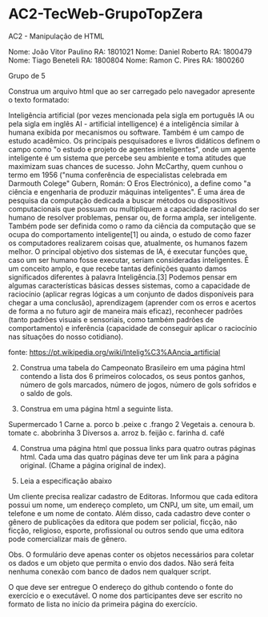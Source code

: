 # AC2-TecWeb-GrupoTopZera

AC2 - Manipulação de HTML

Nome: João Vitor Paulino        RA: 1801021
Nome: Daniel Roberto            RA: 1800479
Nome: Tiago Beneteli            RA: 1800804
Nome: Ramon C. Pires            RA: 1800260

Grupo de 5

Construa um arquivo html que ao ser carregado pelo navegador apresente o texto formatado:

Inteligência artificial (por vezes mencionada pela sigla em português IA ou pela sigla em inglês AI - artificial intelligence) é a inteligência similar à humana exibida por mecanismos ou software. Também é um campo de estudo acadêmico. Os principais pesquisadores e livros didáticos definem o campo como "o estudo e projeto de agentes inteligentes", onde um agente inteligente é um sistema que percebe seu ambiente e toma atitudes que maximizam suas chances de sucesso. John McCarthy, quem cunhou o termo em 1956 ("numa conferência de especialistas celebrada em Darmouth Colege" Gubern, Román: O Eros Electrónico), a define como "a ciência e engenharia de produzir máquinas inteligentes". É uma área de pesquisa da computação dedicada a buscar métodos ou dispositivos computacionais que possuam ou multipliquem a capacidade racional do ser humano de resolver problemas, pensar ou, de forma ampla, ser inteligente. Também pode ser definida como o ramo da ciência da computação que se ocupa do comportamento inteligente[1] ou ainda, o estudo de como fazer os computadores realizarem coisas que, atualmente, os humanos fazem melhor. O principal objetivo dos sistemas de IA, é executar funções que, caso um ser humano fosse executar, seriam consideradas inteligentes. É um conceito amplo, e que recebe tantas definições quanto damos significados diferentes à palavra Inteligência.[3] Podemos pensar em algumas características básicas desses sistemas, como a capacidade de raciocínio (aplicar regras lógicas a um conjunto de dados disponíveis para chegar a uma conclusão), aprendizagem (aprender com os erros e acertos de forma a no futuro agir de maneira mais eficaz), reconhecer padrões (tanto padrões visuais e sensoriais, como também padrões de comportamento) e inferência (capacidade de conseguir aplicar o raciocínio nas situações do nosso cotidiano).

fonte: https://pt.wikipedia.org/wiki/Intelig%C3%AAncia_artificial


2. Construa uma tabela do Campeonato Brasileiro em uma página html contendo a lista dos 6 primeiros colocados, os seus pontos ganhos, número de gols marcados, número de jogos,  número de gols sofridos e o saldo de gols.


3. Construa em uma página html a seguinte lista.

Supermercado
1 Carne
    a. porco 
    b .peixe
    c .frango
2 Vegetais
    a. cenoura
    b. tomate
    c. abobrinha
3 Diversos
    a. arroz
    b. feijão
    c. farinha
    d. café

4. Construa uma página html que possua links para quatro outras páginas html. Cada uma das quatro páginas deve ter um link para a página original. (Chame a página original de index).

5. Leia a especificação abaixo

Um cliente precisa realizar cadastro de Editoras. Informou que cada editora possui um nome, um endereço completo, um CNPJ, um site, um email, um telefone e um nome de contato. Além disso, cada cadastro deve conter o gênero de publicações da editora que podem ser policial, ficção, não ficção, religioso, esporte, profissional ou outros sendo que uma editora pode comercializar mais de gênero.

Obs. O formulário deve apenas conter os objetos necessários para coletar os dados e um objeto que permita o envio dos dados. Não será feita nenhuma conexão com banco de dados nem qualquer script.

O que deve ser entregue
O endereço do github contendo o fonte do exercício e o executável.
O nome dos participantes deve ser escrito no formato de lista no início da primeira página do exercício.
